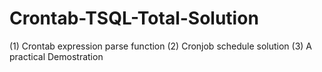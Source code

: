 # Crontab-TSQL-Total-Solution

(1) Crontab expression parse function
(2) Cronjob schedule solution
(3) A practical Demostration
